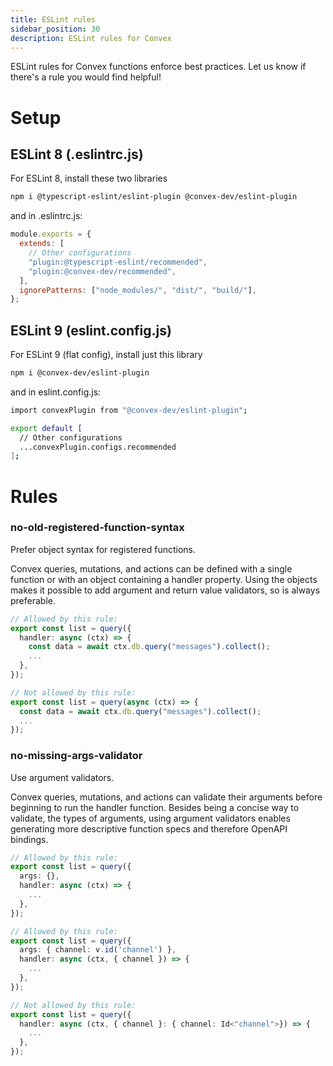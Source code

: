 ```yaml
---
title: ESLint rules
sidebar_position: 30
description: ESLint rules for Convex
---
```


ESLint rules for Convex functions enforce best practices. Let us know if there's
a rule you would find helpful!

<BetaAdmonition feature="Convex ESLint rules" verb="are" />

# Setup

## ESLint 8 (.eslintrc.js)

For ESLint 8, install these two libraries

```bash
npm i @typescript-eslint/eslint-plugin @convex-dev/eslint-plugin
```

and in .eslintrc.js:

```js
module.exports = {
  extends: [
    // Other configurations
    "plugin:@typescript-eslint/recommended",
    "plugin:@convex-dev/recommended",
  ],
  ignorePatterns: ["node_modules/", "dist/", "build/"],
};
```

## ESLint 9 (eslint.config.js)

For ESLint 9 (flat config), install just this library

```bash
npm i @convex-dev/eslint-plugin
```

and in eslint.config.js:

```bash
import convexPlugin from "@convex-dev/eslint-plugin";

export default [
  // Other configurations
  ...convexPlugin.configs.recommended
];
```

# Rules

### no-old-registered-function-syntax

Prefer object syntax for registered functions.

Convex queries, mutations, and actions can be defined with a single function or
with an object containing a handler property. Using the objects makes it
possible to add argument and return value validators, so is always preferable.

```ts
// Allowed by this rule:
export const list = query({
  handler: async (ctx) => {
    const data = await ctx.db.query("messages").collect();
    ...
  },
});

// Not allowed by this rule:
export const list = query(async (ctx) => {
  const data = await ctx.db.query("messages").collect();
  ...
});
```

### no-missing-args-validator

Use argument validators.

Convex queries, mutations, and actions can validate their arguments before
beginning to run the handler function. Besides being a concise way to validate,
the types of arguments, using argument validators enables generating more
descriptive function specs and therefore OpenAPI bindings.

```ts
// Allowed by this rule:
export const list = query({
  args: {},
  handler: async (ctx) => {
    ...
  },
});

// Allowed by this rule:
export const list = query({
  args: { channel: v.id('channel') },
  handler: async (ctx, { channel }) => {
    ...
  },
});

// Not allowed by this rule:
export const list = query({
  handler: async (ctx, { channel }: { channel: Id<"channel">}) => {
    ...
  },
});
```

